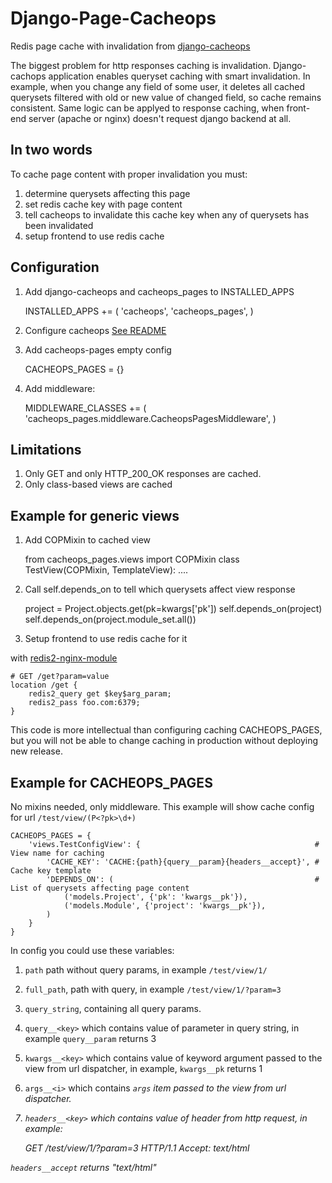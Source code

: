 Django-Page-Cacheops
====================

Redis page cache with invalidation from [django-cacheops](https://github.com/Suor/django-cacheops)

The biggest problem for http responses caching is invalidation. Django-cachops application enables queryset caching with smart invalidation.
In example, when you change any field of some user, it deletes all cached querysets filtered with old or new value of changed field, so cache remains consistent.
Same logic can be applyed to response caching, when front-end server (apache or nginx) doesn't request django backend at all.

In two words
------------

To cache page content with proper invalidation you must:
1. determine querysets affecting this page 
2. set redis cache key with page content
3. tell cacheops to invalidate this cache key when any of querysets has been invalidated
4. setup frontend to use redis cache

Configuration
------------

1. Add django-cacheops and cacheops_pages to INSTALLED_APPS

    INSTALLED_APPS += (
        'cacheops',
        'cacheops_pages',
    )

2. Configure cacheops [See README](https://github.com/Suor/django-cacheops/blob/master/README.rst)
3. Add cacheops-pages empty config

    CACHEOPS_PAGES = {}

4. Add middleware:

    MIDDLEWARE_CLASSES += (
        'cacheops_pages.middleware.CacheopsPagesMiddleware',
    )

Limitations
-----------

1. Only GET and only HTTP_200_OK responses are cached.
2. Only class-based views are cached

Example for generic views
-------------------------

1. Add COPMixin to cached view

    from cacheops_pages.views import COPMixin
    class TestView(COPMixin, TemplateView):
        ....

2. Call self.depends_on to tell which querysets affect view response
    
    project = Project.objects.get(pk=kwargs['pk'])
    self.depends_on(project)
    self.depends_on(project.module_set.all())

3. Setup frontend to use redis cache for it

with [redis2-nginx-module](https://github.com/agentzh/redis2-nginx-module)

    # GET /get?param=value
    location /get {
        redis2_query get $key$arg_param;
        redis2_pass foo.com:6379;
    }

This code is more intellectual than configuring caching CACHEOPS_PAGES, but you will not be able to change caching in production without deploying new release.

Example for CACHEOPS_PAGES
--------------------------

No mixins needed, only middleware. This example will show cache config for url `/test/view/(P<?pk>\d+)`

    CACHEOPS_PAGES = {
        'views.TestConfigView': {                                       # View name for caching
            'CACHE_KEY': 'CACHE:{path}{query__param}{headers__accept}', # Cache key template
            'DEPENDS_ON': (                                             # List of querysets affecting page content
                ('models.Project', {'pk': 'kwargs__pk'}),                   
                ('models.Module', {'project': 'kwargs__pk'}),
            )
        }
    }

In config you could use these variables:

1. `path` path without query params, in example `/test/view/1/`
2. `full_path`, path with query, in example `/test/view/1/?param=3`
3. `query_string`, containing all query params.
4. `query__<key>` which contains value of <key> parameter in query string, in example `query__param` returns 3
5. `kwargs__<key>` which contains value of <key> keyword argument passed to the view from url dispatcher, in example, `kwargs__pk` returns 1
6. `args__<i>` which contains <i> `args` item passed to the view from url dispatcher.
7. `headers__<key>` which contains value of <key> header from http request, in example:

    GET /test/view/1/?param=3 HTTP/1.1
    Accept: text/html

`headers__accept` returns "text/html"

